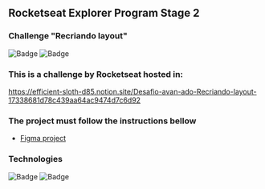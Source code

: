 ## Rocketseat Explorer Program Stage 2
### Challenge "Recriando layout"

![Badge](https://img.shields.io/badge/version-1.0-green)
![Badge](https://img.shields.io/badge/status-Done!-informational)

### This is a challenge by Rocketseat hosted in:
https://efficient-sloth-d85.notion.site/Desafio-avan-ado-Recriando-layout-17338681d78c439aa64ac9474d7c6d92

### The project must follow the instructions bellow
<ul>
  <li><a href="https://www.figma.com/file/0MobufuOa5NKPM7Xlroq45/Explorer-(Copy)?type=design&node-id=0-1&t=Jol58bEgLGyqRfIf-0">Figma project</a> </li>
</ul>

### Technologies
![Badge](https://img.shields.io/badge/HTML-5-orange)
![Badge](https://img.shields.io/badge/CSS-3-informational)
